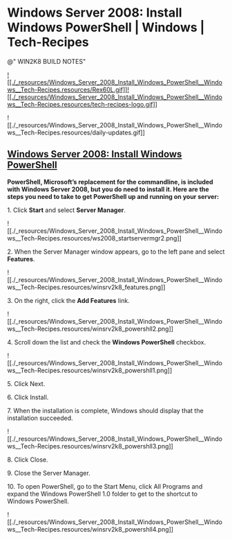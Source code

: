 # Windows Server 2008: Install Windows PowerShell | Windows | Tech-Recipes

@" WIN2K8 BUILD NOTES"

[![[./_resources/Windows_Server_2008_Install_Windows_PowerShell__Windows__Tech-Recipes.resources/Rex60L.gif]]![[./_resources/Windows_Server_2008_Install_Windows_PowerShell__Windows__Tech-Recipes.resources/tech-recipes-logo.gif]]](http://www.tech-recipes.com/)

![[./_resources/Windows_Server_2008_Install_Windows_PowerShell__Windows__Tech-Recipes.resources/daily-updates.gif]]

## [Windows Server 2008: Install Windows PowerShell](http://www.tech-recipes.com/rx/2521/windows_server_2008_install_windows_powershell/)

**PowerShell, Microsoft’s replacement for the commandline, is included with Windows Server 2008, but you do need to install it. Here are the steps you need to take to get PowerShell up and running on your server:**

1\. Click **Start** and select **Server Manager**.

![[./_resources/Windows_Server_2008_Install_Windows_PowerShell__Windows__Tech-Recipes.resources/ws2008_startservermgr2.png]]

2\. When the Server Manager window appears, go to the left pane and select **Features**.

![[./_resources/Windows_Server_2008_Install_Windows_PowerShell__Windows__Tech-Recipes.resources/winsrv2k8_features.png]]

3\. On the right, click the **Add Features** link.

![[./_resources/Windows_Server_2008_Install_Windows_PowerShell__Windows__Tech-Recipes.resources/winsrv2k8_powershll2.png]]

4\. Scroll down the list and check the **Windows PowerShell** checkbox.

![[./_resources/Windows_Server_2008_Install_Windows_PowerShell__Windows__Tech-Recipes.resources/winsrv2k8_powershll1.png]]

5\. Click Next.

6\. Click Install.

7\. When the installation is complete, Windows should display that the installation succeeded.

![[./_resources/Windows_Server_2008_Install_Windows_PowerShell__Windows__Tech-Recipes.resources/winsrv2k8_powershll3.png]]

8\. Click Close.

9\. Close the Server Manager.

10\. To open PowerShell, go to the Start Menu, click All Programs and expand the Windows PowerShell 1.0 folder to get to the shortcut to Windows PowerShell.

![[./_resources/Windows_Server_2008_Install_Windows_PowerShell__Windows__Tech-Recipes.resources/winsrv2k8_powershll4.png]]
